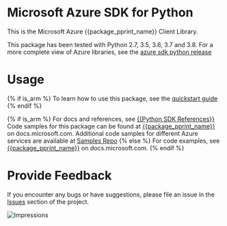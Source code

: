 # Microsoft Azure SDK for Python

This is the Microsoft Azure {{package_pprint_name}} Client Library.

This package has been tested with Python 2.7, 3.5, 3.6, 3.7 and 3.8.
For a more complete view of Azure libraries, see the [azure sdk python release](https://aka.ms/azsdk/python/all)


# Usage

{% if is_arm %}
To learn how to use this package, see the [quickstart guide](http://aka.ms/azsdk/python/mgmt)
{% endif %}

{% if is_arm %} 
For docs and references, see [{{Python SDK References}}](https://docs.microsoft.com/en-us/python/api/overview/azure/?view=azure-python)
Code samples for this package can be found at [{{package_pprint_name}}](https://docs.microsoft.com/samples/azure-samples/azure-samples-python-management/{{package_doc_id}}) on docs.microsoft.com.
Additional code samples for different Azure services are available at [Samples Repo](https://aka.ms/azsdk/python/mgmt/samples)
{% else %}
For code examples, see [{{package_pprint_name}}](https://docs.microsoft.com/python/api/overview/azure/{{package_doc_id}}) on docs.microsoft.com.
{% endif %}

# Provide Feedback

If you encounter any bugs or have suggestions, please file an issue in the
[Issues](https://github.com/Azure/azure-sdk-for-python/issues)
section of the project.


![Impressions](https://azure-sdk-impressions.azurewebsites.net/api/impressions/azure-sdk-for-python%2F{{package_name}}%2FREADME.png)
